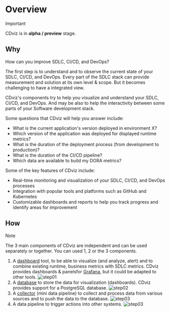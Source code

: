 # Overview

> [!IMPORTANT]
> CDviz is in **alpha / preview** stage.

## Why

How can you improve SDLC, CI/CD, and DevOps?

The first step is to understand and to observe the current state of your SDLC, CI/CD, and DevOps.
Every part of the SDLC stack can provide measurement and solution at its own level & scope.
But it becomes challenging to have a integrated view.

CDviz's components try to help you visualize and understand your SDLC, CI/CD, and DevOps.
And may be also to help the interactivity between some parts of your Software development stack.

Some questions that CDviz will help you answer include:

- What is the current application's version deployed in environment X?
- Which version of the application was deployed for displayed runtime metrics?
- What is the duration of the deployment process (from development to production)?
- What is the duration of the CI/CD pipeline?
- Which data are available to build my DORA metrics?

Some of the key features of CDviz include:

- Real-time monitoring and visualization of your SDLC, CI/CD, and DevOps processes
- Integration with popular tools and platforms such as GitHub and Kubernetes
- Customizable dashboards and reports to help you track progress and identify areas for improvement

## How

> [!NOTE]
> The 3 main components of CDviz are independent and can be used separately or together. You can used 1, 2 or the 3 components.

1. A [dashboard](/docs/cdviz-grafana/) tool, to be able to visualize (and analyze, alert) and to combine existing runtime, business metrics with SDLC metrics. CDviz provides dashboards & panelsfor [Grafana](https://grafana.com/), but it could be adapted to other tools.
  ![step01](/architectures/overview_01.excalidraw.svg)
2. A [database](/docs/cdviz-db/) to store the data for visualization (dashboards). CDviz provides support for a PostgreSQL database.
  ![step02](/architectures/overview_02.excalidraw.svg)
3. A [collector](/docs/cdviz-collector/) (mini data pipeline) to collect and process data from various sources and to push the data to the database.
  ![step03](/architectures/overview_03.excalidraw.svg)
4. A data pipeline to trigger actions into other systems.
  ![step03](/architectures/overview_04.excalidraw.svg)
